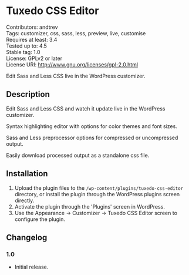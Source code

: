 Tuxedo CSS Editor
=================
Contributors: andtrev  
Tags: customizer, css, sass, less, preview, live, customise  
Requires at least: 3.4  
Tested up to: 4.5  
Stable tag: 1.0  
License: GPLv2 or later  
License URI: http://www.gnu.org/licenses/gpl-2.0.html

Edit Sass and Less CSS live in the WordPress customizer.

Description
-----------

Edit Sass and Less CSS and watch it update live in the WordPress customizer.

Syntax highlighting editor with options for color themes and font sizes.

Sass and Less preprocessor options for compressed or uncompressed output.

Easily download processed output as a standalone css file.

Installation
------------

1. Upload the plugin files to the `/wp-content/plugins/tuxedo-css-editor` directory, or install the plugin through the WordPress plugins screen directly.
2. Activate the plugin through the 'Plugins' screen in WordPress.
3. Use the Appearance -> Customizer -> Tuxedo CSS Editor screen to configure the plugin.

Changelog
---------

### 1.0
* Initial release.
